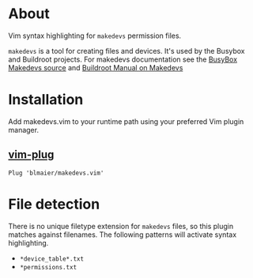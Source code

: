 # About

Vim syntax highlighting for `makedevs` permission files.

`makedevs` is a tool for creating files and devices. It's used by the Busybox
and Buildroot projects. For makedevs documentation see the [BusyBox Makedevs
source](https://git.busybox.net/busybox/tree/miscutils/makedevs.c) and
[Buildroot Manual on
Makedevs](https://buildroot.org/downloads/manual/manual.html#makedev-syntax)

# Installation

Add makedevs.vim to your runtime path using your preferred Vim plugin manager.

## [vim-plug](https://github.com/junegunn/vim-plug)

```vim
Plug 'blmaier/makedevs.vim'
```

# File detection

There is no unique filetype extension for `makedevs` files, so this plugin
matches against filenames. The following patterns will activate syntax
highlighting.

- `*device_table*.txt`
- `*permissions.txt`
